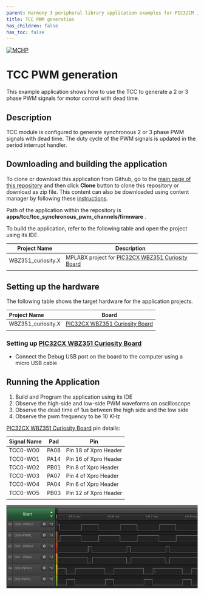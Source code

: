 ```yaml
---
parent: Harmony 3 peripheral library application examples for PIC32CM JH01 family
title: TCC PWM generation
has_children: false
has_toc: false
---
```


[![MCHP](https://www.microchip.com/ResourcePackages/Microchip/assets/dist/images/logo.png)](https://www.microchip.com)

# TCC PWM generation

This example application shows how to use the TCC to generate a 2 or 3 phase PWM signals for motor control with dead time.

## Description

TCC module is configured to generate synchronous 2 or 3 phase PWM signals with dead time. The duty cycle of the PWM signals is updated in the period interrupt handler.

## Downloading and building the application

To clone or download this application from Github, go to the [main page of this repository](https://github.com/Microchip-MPLAB-Harmony/csp_apps_pic32cm_jh00_jh01) and then click **Clone** button to clone this repository or download as zip file.
This content can also be downloaded using content manager by following these [instructions](https://github.com/Microchip-MPLAB-Harmony/contentmanager/wiki).

Path of the application within the repository is **apps/tcc/tcc_synchronous_pwm_channels/firmware** .

To build the application, refer to the following table and open the project using its IDE.

| Project Name      | Description                                    |
| ----------------- | ---------------------------------------------- |
| WBZ351_curiosity.X  | MPLABX project for [PIC32CX WBZ351 Curiosity Board]() |
|||

## Setting up the hardware

The following table shows the target hardware for the application projects.

| Project Name| Board|
|:---------|:---------:|
| WBZ351_curiosity.X | [PIC32CX WBZ351 Curiosity Board]()
|||

### Setting up [PIC32CX WBZ351 Curiosity Board]()

- Connect the Debug USB port on the board to the computer using a micro USB cable

## Running the Application

1. Build and Program the application using its IDE
2. Observe the high-side and low-side PWM waveforms on oscilloscope
3. Observe the dead time of 1us between the high side and the low side
4. Observe the pwm frequency to be 10 KHz

[PIC32CX WBZ351 Curiosity Board]() pin details:

|Signal Name| Pad   | Pin |
|-----------|-------|-----|
| TCC0-WO0  | PA08  | Pin 18 of Xpro Header |
| TCC0-WO1  | PA14  | Pin 16 of Xpro Header |
| TCC0-WO2  | PB01  | Pin 8 of Xpro Header |
| TCC0-WO3  | PA07  | Pin 4 of Xpro Header |
| TCC0-WO4  | PA04  | Pin 6 of Xpro Header |
| TCC0-WO5  | PB03  | Pin 12 of Xpro Header |
||||


  ![output](images/output_tcc_synchronous_pwm_channels.png)

